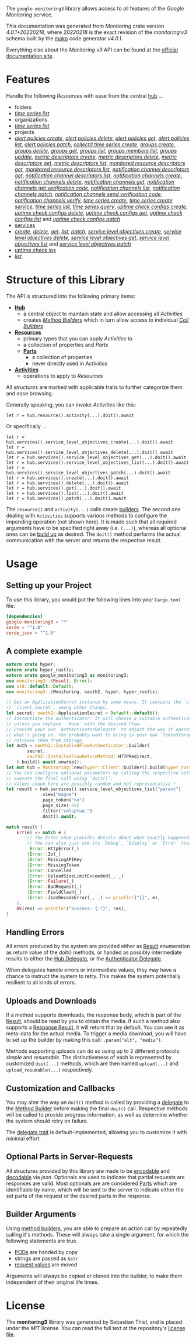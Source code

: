 <!---
DO NOT EDIT !
This file was generated automatically from 'src/generator/templates/api/README.md.mako'
DO NOT EDIT !
-->
The `google-monitoring3` library allows access to all features of the *Google Monitoring* service.

This documentation was generated from *Monitoring* crate version *4.0.1+20220218*, where *20220218* is the exact revision of the *monitoring:v3* schema built by the [mako](http://www.makotemplates.org/) code generator *v4.0.1*.

Everything else about the *Monitoring* *v3* API can be found at the
[official documentation site](https://cloud.google.com/monitoring/api/).
# Features

Handle the following *Resources* with ease from the central [hub](https://docs.rs/google-monitoring3/4.0.1+20220218/google_monitoring3/Monitoring) ... 

* folders
 * [*time series list*](https://docs.rs/google-monitoring3/4.0.1+20220218/google_monitoring3/api::FolderTimeSeryListCall)
* organizations
 * [*time series list*](https://docs.rs/google-monitoring3/4.0.1+20220218/google_monitoring3/api::OrganizationTimeSeryListCall)
* projects
 * [*alert policies create*](https://docs.rs/google-monitoring3/4.0.1+20220218/google_monitoring3/api::ProjectAlertPolicyCreateCall), [*alert policies delete*](https://docs.rs/google-monitoring3/4.0.1+20220218/google_monitoring3/api::ProjectAlertPolicyDeleteCall), [*alert policies get*](https://docs.rs/google-monitoring3/4.0.1+20220218/google_monitoring3/api::ProjectAlertPolicyGetCall), [*alert policies list*](https://docs.rs/google-monitoring3/4.0.1+20220218/google_monitoring3/api::ProjectAlertPolicyListCall), [*alert policies patch*](https://docs.rs/google-monitoring3/4.0.1+20220218/google_monitoring3/api::ProjectAlertPolicyPatchCall), [*collectd time series create*](https://docs.rs/google-monitoring3/4.0.1+20220218/google_monitoring3/api::ProjectCollectdTimeSeryCreateCall), [*groups create*](https://docs.rs/google-monitoring3/4.0.1+20220218/google_monitoring3/api::ProjectGroupCreateCall), [*groups delete*](https://docs.rs/google-monitoring3/4.0.1+20220218/google_monitoring3/api::ProjectGroupDeleteCall), [*groups get*](https://docs.rs/google-monitoring3/4.0.1+20220218/google_monitoring3/api::ProjectGroupGetCall), [*groups list*](https://docs.rs/google-monitoring3/4.0.1+20220218/google_monitoring3/api::ProjectGroupListCall), [*groups members list*](https://docs.rs/google-monitoring3/4.0.1+20220218/google_monitoring3/api::ProjectGroupMemberListCall), [*groups update*](https://docs.rs/google-monitoring3/4.0.1+20220218/google_monitoring3/api::ProjectGroupUpdateCall), [*metric descriptors create*](https://docs.rs/google-monitoring3/4.0.1+20220218/google_monitoring3/api::ProjectMetricDescriptorCreateCall), [*metric descriptors delete*](https://docs.rs/google-monitoring3/4.0.1+20220218/google_monitoring3/api::ProjectMetricDescriptorDeleteCall), [*metric descriptors get*](https://docs.rs/google-monitoring3/4.0.1+20220218/google_monitoring3/api::ProjectMetricDescriptorGetCall), [*metric descriptors list*](https://docs.rs/google-monitoring3/4.0.1+20220218/google_monitoring3/api::ProjectMetricDescriptorListCall), [*monitored resource descriptors get*](https://docs.rs/google-monitoring3/4.0.1+20220218/google_monitoring3/api::ProjectMonitoredResourceDescriptorGetCall), [*monitored resource descriptors list*](https://docs.rs/google-monitoring3/4.0.1+20220218/google_monitoring3/api::ProjectMonitoredResourceDescriptorListCall), [*notification channel descriptors get*](https://docs.rs/google-monitoring3/4.0.1+20220218/google_monitoring3/api::ProjectNotificationChannelDescriptorGetCall), [*notification channel descriptors list*](https://docs.rs/google-monitoring3/4.0.1+20220218/google_monitoring3/api::ProjectNotificationChannelDescriptorListCall), [*notification channels create*](https://docs.rs/google-monitoring3/4.0.1+20220218/google_monitoring3/api::ProjectNotificationChannelCreateCall), [*notification channels delete*](https://docs.rs/google-monitoring3/4.0.1+20220218/google_monitoring3/api::ProjectNotificationChannelDeleteCall), [*notification channels get*](https://docs.rs/google-monitoring3/4.0.1+20220218/google_monitoring3/api::ProjectNotificationChannelGetCall), [*notification channels get verification code*](https://docs.rs/google-monitoring3/4.0.1+20220218/google_monitoring3/api::ProjectNotificationChannelGetVerificationCodeCall), [*notification channels list*](https://docs.rs/google-monitoring3/4.0.1+20220218/google_monitoring3/api::ProjectNotificationChannelListCall), [*notification channels patch*](https://docs.rs/google-monitoring3/4.0.1+20220218/google_monitoring3/api::ProjectNotificationChannelPatchCall), [*notification channels send verification code*](https://docs.rs/google-monitoring3/4.0.1+20220218/google_monitoring3/api::ProjectNotificationChannelSendVerificationCodeCall), [*notification channels verify*](https://docs.rs/google-monitoring3/4.0.1+20220218/google_monitoring3/api::ProjectNotificationChannelVerifyCall), [*time series create*](https://docs.rs/google-monitoring3/4.0.1+20220218/google_monitoring3/api::ProjectTimeSeryCreateCall), [*time series create service*](https://docs.rs/google-monitoring3/4.0.1+20220218/google_monitoring3/api::ProjectTimeSeryCreateServiceCall), [*time series list*](https://docs.rs/google-monitoring3/4.0.1+20220218/google_monitoring3/api::ProjectTimeSeryListCall), [*time series query*](https://docs.rs/google-monitoring3/4.0.1+20220218/google_monitoring3/api::ProjectTimeSeryQueryCall), [*uptime check configs create*](https://docs.rs/google-monitoring3/4.0.1+20220218/google_monitoring3/api::ProjectUptimeCheckConfigCreateCall), [*uptime check configs delete*](https://docs.rs/google-monitoring3/4.0.1+20220218/google_monitoring3/api::ProjectUptimeCheckConfigDeleteCall), [*uptime check configs get*](https://docs.rs/google-monitoring3/4.0.1+20220218/google_monitoring3/api::ProjectUptimeCheckConfigGetCall), [*uptime check configs list*](https://docs.rs/google-monitoring3/4.0.1+20220218/google_monitoring3/api::ProjectUptimeCheckConfigListCall) and [*uptime check configs patch*](https://docs.rs/google-monitoring3/4.0.1+20220218/google_monitoring3/api::ProjectUptimeCheckConfigPatchCall)
* [services](https://docs.rs/google-monitoring3/4.0.1+20220218/google_monitoring3/api::Service)
 * [*create*](https://docs.rs/google-monitoring3/4.0.1+20220218/google_monitoring3/api::ServiceCreateCall), [*delete*](https://docs.rs/google-monitoring3/4.0.1+20220218/google_monitoring3/api::ServiceDeleteCall), [*get*](https://docs.rs/google-monitoring3/4.0.1+20220218/google_monitoring3/api::ServiceGetCall), [*list*](https://docs.rs/google-monitoring3/4.0.1+20220218/google_monitoring3/api::ServiceListCall), [*patch*](https://docs.rs/google-monitoring3/4.0.1+20220218/google_monitoring3/api::ServicePatchCall), [*service level objectives create*](https://docs.rs/google-monitoring3/4.0.1+20220218/google_monitoring3/api::ServiceServiceLevelObjectiveCreateCall), [*service level objectives delete*](https://docs.rs/google-monitoring3/4.0.1+20220218/google_monitoring3/api::ServiceServiceLevelObjectiveDeleteCall), [*service level objectives get*](https://docs.rs/google-monitoring3/4.0.1+20220218/google_monitoring3/api::ServiceServiceLevelObjectiveGetCall), [*service level objectives list*](https://docs.rs/google-monitoring3/4.0.1+20220218/google_monitoring3/api::ServiceServiceLevelObjectiveListCall) and [*service level objectives patch*](https://docs.rs/google-monitoring3/4.0.1+20220218/google_monitoring3/api::ServiceServiceLevelObjectivePatchCall)
* [uptime check ips](https://docs.rs/google-monitoring3/4.0.1+20220218/google_monitoring3/api::UptimeCheckIp)
 * [*list*](https://docs.rs/google-monitoring3/4.0.1+20220218/google_monitoring3/api::UptimeCheckIpListCall)




# Structure of this Library

The API is structured into the following primary items:

* **[Hub](https://docs.rs/google-monitoring3/4.0.1+20220218/google_monitoring3/Monitoring)**
    * a central object to maintain state and allow accessing all *Activities*
    * creates [*Method Builders*](https://docs.rs/google-monitoring3/4.0.1+20220218/google_monitoring3/client::MethodsBuilder) which in turn
      allow access to individual [*Call Builders*](https://docs.rs/google-monitoring3/4.0.1+20220218/google_monitoring3/client::CallBuilder)
* **[Resources](https://docs.rs/google-monitoring3/4.0.1+20220218/google_monitoring3/client::Resource)**
    * primary types that you can apply *Activities* to
    * a collection of properties and *Parts*
    * **[Parts](https://docs.rs/google-monitoring3/4.0.1+20220218/google_monitoring3/client::Part)**
        * a collection of properties
        * never directly used in *Activities*
* **[Activities](https://docs.rs/google-monitoring3/4.0.1+20220218/google_monitoring3/client::CallBuilder)**
    * operations to apply to *Resources*

All *structures* are marked with applicable traits to further categorize them and ease browsing.

Generally speaking, you can invoke *Activities* like this:

```Rust,ignore
let r = hub.resource().activity(...).doit().await
```

Or specifically ...

```ignore
let r = hub.services().service_level_objectives_create(...).doit().await
let r = hub.services().service_level_objectives_delete(...).doit().await
let r = hub.services().service_level_objectives_get(...).doit().await
let r = hub.services().service_level_objectives_list(...).doit().await
let r = hub.services().service_level_objectives_patch(...).doit().await
let r = hub.services().create(...).doit().await
let r = hub.services().delete(...).doit().await
let r = hub.services().get(...).doit().await
let r = hub.services().list(...).doit().await
let r = hub.services().patch(...).doit().await
```

The `resource()` and `activity(...)` calls create [builders][builder-pattern]. The second one dealing with `Activities` 
supports various methods to configure the impending operation (not shown here). It is made such that all required arguments have to be 
specified right away (i.e. `(...)`), whereas all optional ones can be [build up][builder-pattern] as desired.
The `doit()` method performs the actual communication with the server and returns the respective result.

# Usage

## Setting up your Project

To use this library, you would put the following lines into your `Cargo.toml` file:

```toml
[dependencies]
google-monitoring3 = "*"
serde = "^1.0"
serde_json = "^1.0"
```

## A complete example

```Rust
extern crate hyper;
extern crate hyper_rustls;
extern crate google_monitoring3 as monitoring3;
use monitoring3::{Result, Error};
use std::default::Default;
use monitoring3::{Monitoring, oauth2, hyper, hyper_rustls};

// Get an ApplicationSecret instance by some means. It contains the `client_id` and 
// `client_secret`, among other things.
let secret: oauth2::ApplicationSecret = Default::default();
// Instantiate the authenticator. It will choose a suitable authentication flow for you, 
// unless you replace  `None` with the desired Flow.
// Provide your own `AuthenticatorDelegate` to adjust the way it operates and get feedback about 
// what's going on. You probably want to bring in your own `TokenStorage` to persist tokens and
// retrieve them from storage.
let auth = oauth2::InstalledFlowAuthenticator::builder(
        secret,
        oauth2::InstalledFlowReturnMethod::HTTPRedirect,
    ).build().await.unwrap();
let mut hub = Monitoring::new(hyper::Client::builder().build(hyper_rustls::HttpsConnectorBuilder::new().with_native_roots().https_or_http().enable_http1().enable_http2().build()), auth);
// You can configure optional parameters by calling the respective setters at will, and
// execute the final call using `doit()`.
// Values shown here are possibly random and not representative !
let result = hub.services().service_level_objectives_list("parent")
             .view("magna")
             .page_token("no")
             .page_size(-55)
             .filter("voluptua.")
             .doit().await;

match result {
    Err(e) => match e {
        // The Error enum provides details about what exactly happened.
        // You can also just use its `Debug`, `Display` or `Error` traits
         Error::HttpError(_)
        |Error::Io(_)
        |Error::MissingAPIKey
        |Error::MissingToken
        |Error::Cancelled
        |Error::UploadSizeLimitExceeded(_, _)
        |Error::Failure(_)
        |Error::BadRequest(_)
        |Error::FieldClash(_)
        |Error::JsonDecodeError(_, _) => println!("{}", e),
    },
    Ok(res) => println!("Success: {:?}", res),
}

```
## Handling Errors

All errors produced by the system are provided either as [Result](https://docs.rs/google-monitoring3/4.0.1+20220218/google_monitoring3/client::Result) enumeration as return value of
the doit() methods, or handed as possibly intermediate results to either the 
[Hub Delegate](https://docs.rs/google-monitoring3/4.0.1+20220218/google_monitoring3/client::Delegate), or the [Authenticator Delegate](https://docs.rs/yup-oauth2/*/yup_oauth2/trait.AuthenticatorDelegate.html).

When delegates handle errors or intermediate values, they may have a chance to instruct the system to retry. This 
makes the system potentially resilient to all kinds of errors.

## Uploads and Downloads
If a method supports downloads, the response body, which is part of the [Result](https://docs.rs/google-monitoring3/4.0.1+20220218/google_monitoring3/client::Result), should be
read by you to obtain the media.
If such a method also supports a [Response Result](https://docs.rs/google-monitoring3/4.0.1+20220218/google_monitoring3/client::ResponseResult), it will return that by default.
You can see it as meta-data for the actual media. To trigger a media download, you will have to set up the builder by making
this call: `.param("alt", "media")`.

Methods supporting uploads can do so using up to 2 different protocols: 
*simple* and *resumable*. The distinctiveness of each is represented by customized 
`doit(...)` methods, which are then named `upload(...)` and `upload_resumable(...)` respectively.

## Customization and Callbacks

You may alter the way an `doit()` method is called by providing a [delegate](https://docs.rs/google-monitoring3/4.0.1+20220218/google_monitoring3/client::Delegate) to the 
[Method Builder](https://docs.rs/google-monitoring3/4.0.1+20220218/google_monitoring3/client::CallBuilder) before making the final `doit()` call. 
Respective methods will be called to provide progress information, as well as determine whether the system should 
retry on failure.

The [delegate trait](https://docs.rs/google-monitoring3/4.0.1+20220218/google_monitoring3/client::Delegate) is default-implemented, allowing you to customize it with minimal effort.

## Optional Parts in Server-Requests

All structures provided by this library are made to be [encodable](https://docs.rs/google-monitoring3/4.0.1+20220218/google_monitoring3/client::RequestValue) and 
[decodable](https://docs.rs/google-monitoring3/4.0.1+20220218/google_monitoring3/client::ResponseResult) via *json*. Optionals are used to indicate that partial requests are responses 
are valid.
Most optionals are are considered [Parts](https://docs.rs/google-monitoring3/4.0.1+20220218/google_monitoring3/client::Part) which are identifiable by name, which will be sent to 
the server to indicate either the set parts of the request or the desired parts in the response.

## Builder Arguments

Using [method builders](https://docs.rs/google-monitoring3/4.0.1+20220218/google_monitoring3/client::CallBuilder), you are able to prepare an action call by repeatedly calling it's methods.
These will always take a single argument, for which the following statements are true.

* [PODs][wiki-pod] are handed by copy
* strings are passed as `&str`
* [request values](https://docs.rs/google-monitoring3/4.0.1+20220218/google_monitoring3/client::RequestValue) are moved

Arguments will always be copied or cloned into the builder, to make them independent of their original life times.

[wiki-pod]: http://en.wikipedia.org/wiki/Plain_old_data_structure
[builder-pattern]: http://en.wikipedia.org/wiki/Builder_pattern
[google-go-api]: https://github.com/google/google-api-go-client

# License
The **monitoring3** library was generated by Sebastian Thiel, and is placed 
under the *MIT* license.
You can read the full text at the repository's [license file][repo-license].

[repo-license]: https://github.com/Byron/google-apis-rsblob/main/LICENSE.md

